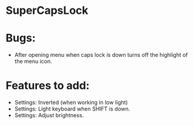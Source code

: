 SuperCapsLock
=============

# Bugs:
* After opening menu when caps lock is down turns off the highlight of the menu icon.

# Features to add:
* Settings: Inverted (when working in low light)
* Settings: Light keyboard when SHIFT  is down.
* Settings: Adjust brightness.

